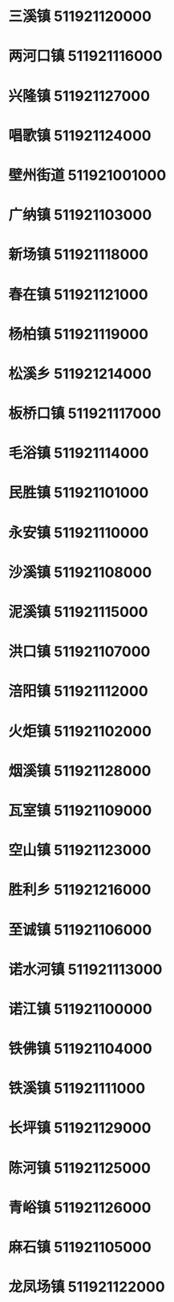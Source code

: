 # 三溪镇 511921120000
# 两河口镇 511921116000
# 兴隆镇 511921127000
# 唱歌镇 511921124000
# 壁州街道 511921001000
# 广纳镇 511921103000
# 新场镇 511921118000
# 春在镇 511921121000
# 杨柏镇 511921119000
# 松溪乡 511921214000
# 板桥口镇 511921117000
# 毛浴镇 511921114000
# 民胜镇 511921101000
# 永安镇 511921110000
# 沙溪镇 511921108000
# 泥溪镇 511921115000
# 洪口镇 511921107000
# 涪阳镇 511921112000
# 火炬镇 511921102000
# 烟溪镇 511921128000
# 瓦室镇 511921109000
# 空山镇 511921123000
# 胜利乡 511921216000
# 至诚镇 511921106000
# 诺水河镇 511921113000
# 诺江镇 511921100000
# 铁佛镇 511921104000
# 铁溪镇 511921111000
# 长坪镇 511921129000
# 陈河镇 511921125000
# 青峪镇 511921126000
# 麻石镇 511921105000
# 龙凤场镇 511921122000
